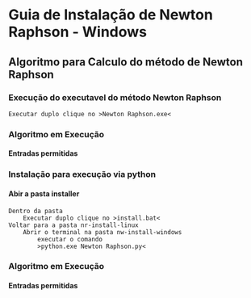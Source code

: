 # **Guia de Instalação de Newton Raphson - Windows**
## Algoritmo para Calculo do método de Newton Raphson

### Execução do executavel do método Newton Raphson
    Executar duplo clique no >Newton Raphson.exe<

### Algoritmo em Execução
#### Entradas permitidas

### Instalação para execução via python
#### Abir a pasta installer
    Dentro da pasta 
        Executar duplo clique no >install.bat<
    Voltar para a pasta nr-install-linux 
        Abrir o terminal na pasta nw-install-windows
            executar o comando 
            >python.exe Newton Raphson.py<

### Algoritmo em Execução
#### Entradas permitidas
